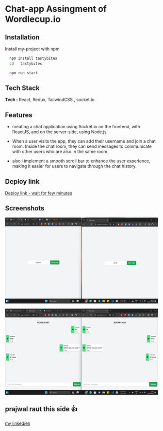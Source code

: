 

# Chat-app Assingment of Wordlecup.io




## Installation

Install my-project with npm

```bash
  npm install tastybites
  cd   tastybites
```
```bash
  npm run start
```
    
## Tech Stack

**Tech :** React, Redux, TailwindCSS , socket.io


## Features

- creating a chat application using Socket.io on the frontend, with ReactJS, and on the server-side,  using Node.js.

- When a user visits the app, they can add their username and join a chat room. Inside the chat room, they can send messages to communicate with other users who are also in the same room.

- also i  implement a smooth scroll bar to enhance the user experience, making it easier for users to navigate through the chat history.


## Deploy link 


[Deploy link - wait for few minutes](https://app-frontend-chat.onrender.com)

## Screenshots


![screenshot 1](image-1.png)

![screenshot 2](image.png)



## prajwal raut this side 👍

[my linkedien](https://www.linkedin.com/in/prajwal-raut29)
